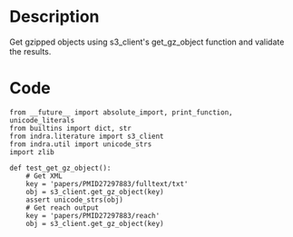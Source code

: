 # Description
Get gzipped objects using s3_client's get_gz_object function and validate the results.

# Code
```
from __future__ import absolute_import, print_function, unicode_literals
from builtins import dict, str
from indra.literature import s3_client
from indra.util import unicode_strs
import zlib

def test_get_gz_object():
    # Get XML
    key = 'papers/PMID27297883/fulltext/txt'
    obj = s3_client.get_gz_object(key)
    assert unicode_strs(obj)
    # Get reach output
    key = 'papers/PMID27297883/reach'
    obj = s3_client.get_gz_object(key)

```
